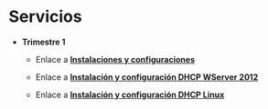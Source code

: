 # Servicios

- **Trimestre 1**


    - Enlace a **[Instalaciones y configuraciones](https://github.com/adaanp/Servicios/blob/master/Trimestre1/Instalaciones%20y%20configuraciones/Instalaciones.md)**

    - Enlace a **[Instalación y configuración DHCP WServer 2012](https://github.com/adaanp/Servicios/tree/master/Trimestre1/Instalaci%C3%B3n%20servidor%20DHCP)**

    - Enlace a **[Instalación y configuración DHCP Linux](https://github.com/adaanp/Servicios/blob/master/Trimestre1/Instalaci%C3%B3n%20servidor%20DHCP%20Linux/Instalaciones.md)**
